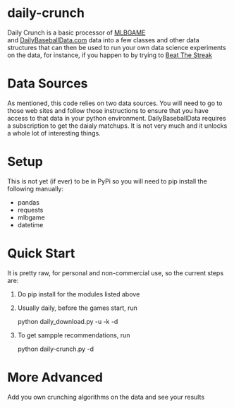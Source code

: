 daily-crunch
============

Daily Crunch is a basic processor of [MLBGAME](http://panz.io/mlbgame)  
and [DailyBaseballData.com](http://dailybaseballdata.com/cgi-bin/dailyhit.pl)
data into a few classes and other data structures that can then be used to run your own data science 
experiments on the data, for instance, if you happen to by trying to [Beat The Streak](http://mlb.mlb.com/mlb/fantasy/bts/y2016/splash_index.jsp)   

# Data Sources
As mentioned, this code relies on two data sources.   You will need to go to those web sites and follow those instructions to ensure that you have access to that data in your python environment.  DailyBaseballData requires a subscription to get the daialy matchups.  It is not very much and it unlocks a whole lot of interesting things.

# Setup
This is not yet (if ever) to be in PyPi so you will need to pip install the following manually:

* pandas
* requests
* mlbgame
* datetime


# Quick Start

It is pretty raw, for personal and non-commercial use, so the current steps are:

1. Do pip install for the modules listed above
2. Usually daily, before the games start, run 

    python daily_download.py -u <username> -k <key> -d <full path to data directory>

3. To get sampple recommendations, run 

    python daily-crunch.py -d <full path to data directory>

# More Advanced

Add you own crunching algorithms on the data and see your results
